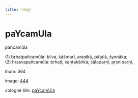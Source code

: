 ```yaml
---
title: पञ्चमूल
---
```


# paYcamUla

pañcamūla  <div n="P" />(1) bṛhatpañcamūla: bilva, kāśmarī, araṇikā, pāṭalā, śyonāka; <div n="P" />(2) hrasvapañcamūla: bṛhatī, kaṇṭakārikā, śālaparṇī, pṛśniparṇī,

lnum: 364

image: [444](https://www.sanskrit-lexicon.uni-koeln.de/scans/csl-apidev/servepdf.php?dict=snp&page=444)

cologne link: [paYcamUla](https://sanskrit-lexicon.uni-koeln.de/scans/csl-apidev/getword.php?dict=snp&key=paYcamUla)

